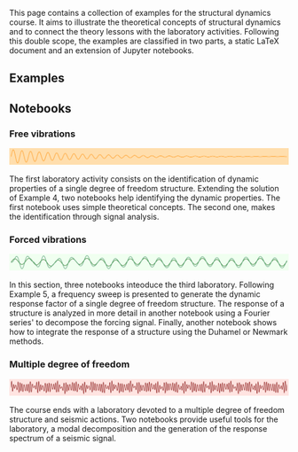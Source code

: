 
This page contains a collection of examples for the structural dynamics course.
It aims to illustrate the theoretical concepts of structural dynamics and to connect the theory lessons with the laboratory activities.
Following this double scope, the examples are classified in two parts, a static LaTeX document and an extension of Jupyter notebooks.

## Examples 

<object data="problems.pdf" width="100%" height="500" type='application/pdf'></object>

## Notebooks

### Free vibrations
![](banner/free.png)

The first laboratory activity consists on the identification of dynamic properties of a single degree of freedom structure.
Extending the solution of Example 4, two notebooks help identifying the dynamic properties.
The first notebook uses simple theoretical concepts. The second one, makes the identification through signal analysis.

### Forced vibrations
![](banner/forced.png)

In this section, three notebooks inteoduce the third laboratory.
Following Example 5, a frequency sweep is presented to generate the dynamic response factor of a single degree of freedom structure.
The response of a structure is analyzed in more detail in another notebook using a Fourier series' to decompose the forcing signal.
Finally, another notebook shows how to integrate the response of a structure using the Duhamel or Newmark methods.

### Multiple degree of freedom
![](banner/mdof.png)

The course ends with a laboratory devoted to a multiple degree of freedom structure and seismic actions.
Two notebooks provide useful tools for the laboratory, a modal decomposition and the generation of the response spectrum of a seismic signal.
